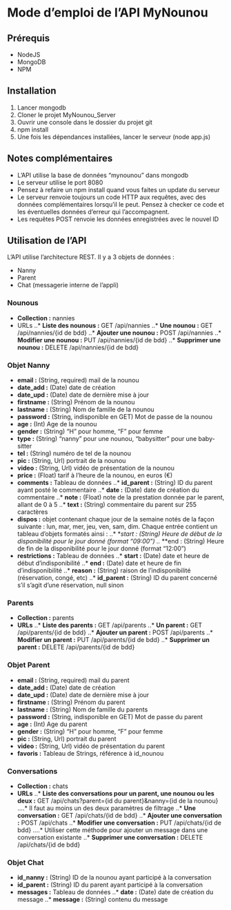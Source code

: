 # Mode d’emploi de l’API MyNounou

## Prérequis
* NodeJS
* MongoDB
* NPM

## Installation
1. Lancer mongodb
2. Cloner le projet MyNounou_Server
3. Ouvrir une console dans le dossier du projet git
4. npm install
5. Une fois les dépendances installées, lancer le serveur (node app.js)

## Notes complémentaires
* L’API utilise la base de données “mynounou” dans mongodb
* Le serveur utilise le port 8080
* Pensez à refaire un npm install quand vous faites un update du serveur
* Le serveur renvoie toujours un code HTTP aux requêtes, avec des données complémentaires lorsqu’il le peut. Pensez à checker ce code et les éventuelles données d’erreur qui l’accompagnent.
* Les requêtes POST renvoie les données enregistrées avec le nouvel ID

## Utilisation de l’API
L’API utilise l’architecture REST. Il y a 3 objets de données :
* Nanny
* Parent
* Chat (messagerie interne de l’appli)

### Nounous
* **Collection :** nannies
* URLs
..* **Liste des nounous :** GET /api/nannies
..* **Une nounou :** GET /api/nannies/{id de bdd}
..* **Ajouter une nounou :** POST /api/nannies
..* **Modifier une nounou :** PUT /api/nannies/{id de bdd}
..* **Supprimer une nounou :** DELETE /api/nannies/{id de bdd}

### Objet Nanny
* **email :** (String, required) mail de la nounou
* **date_add :** (Date) date de création
* **date_upd :** (Date) date de dernière mise à jour
* **firstname :** (String) Prénom de la nounou
* **lastname :** (String) Nom de famille de la nounou
* **password :** (String, indisponible en GET) Mot de passe de la nounou
* **age :** (Int) Age de la nounou
* **gender :** (String) “H” pour homme, “F” pour femme
* **type :** (String) “nanny” pour une nounou, “babysitter” pour une baby-sitter
* **tel :** (String) numéro de tel de la nounou
* **pic :** (String, Url) portrait de la nounou
* **video :** (String, Url) vidéo de présentation de la nounou
* **price :** (Float) tarif à l’heure de la nounou, en euros (€)
* **comments :** Tableau de données
..* **id_parent :** (String) ID du parent ayant posté le commentaire
..* **date :** (Date) date de création du commentaire
..* **note :** (Float) note de la prestation donnée par le parent, allant de 0 à 5
..* **text :** (String) commentaire du parent sur 255 caractères
* **dispos :** objet contenant chaque jour de la semaine notés de la façon suivante : lun, mar, mer, jeu, ven, sam, dim. Chaque entrée contient un tableau d’objets formatés ainsi :
..* **start : (String) Heure de début de la disponibilité pour le jour donné 
(format “09:00”)
..* **end : (String) Heure de fin de la disponibilité pour le jour donné
(format “12:00”)
* **restrictions :** Tableau de données
..* **start :** (Date) date et heure de début d’indisponibilité
..* **end :** (Date) date et heure de fin d’indisponibilité
..* **reason :** (String) raison de l’indisponibilité (réservation, congé, etc)
..* **id_parent :** (String) ID du parent concerné s’il s’agit d’une réservation, null sinon

### Parents
* **Collection :** parents
* **URLs**
..* **Liste des parents :** GET /api/parents
..* **Un parent :** GET /api/parents/{id de bdd}
..* **Ajouter un parent :** POST /api/parents
..* **Modifier un parent :** PUT /api/parents/{id de bdd}
..* **Supprimer un parent :** DELETE /api/parents/{id de bdd}

### Objet Parent
* **email :** (String, required) mail du parent
* **date_add :** (Date) date de création
* **date_upd :** (Date) date de dernière mise à jour
* **firstname :** (String) Prénom du parent
* **lastname :** (String) Nom de famille du parents
* **password :** (String, indisponible en GET) Mot de passe du parent
* **age :** (Int) Age du parent
* **gender :** (String) “H” pour homme, “F” pour femme
* **pic :** (String, Url) portrait du parent
* **video :** (String, Url) vidéo de présentation du parent
* **favoris :** Tableau de Strings, référence à id_nounou

### Conversations
* **Collection :** chats
* **URLs**
..* **Liste des conversations pour un parent, une nounou ou les deux :** GET /api/chats?parent={id du parent}&nanny={id de la nounou}
....* Il faut au moins un des deux paramètres de filtrage
..* **Une conversation :** GET /api/chats/{id de bdd}
..* **Ajouter une conversation :** POST /api/chats
..* **Modifier une conversation :** PUT /api/chats/{id de bdd}
....* Utiliser cette méthode pour ajouter un message dans une conversation existante
..* **Supprimer une conversation :** DELETE /api/chats/{id de bdd}

### Objet Chat
* **id_nanny :** (String) ID de la nounou ayant participé à la conversation
* **id_parent :** (String) ID du parent ayant participé à la conversation
* **messages :** Tableau de données
..* **date :** (Date) date de création du message
..* **message :** (String) contenu du message
